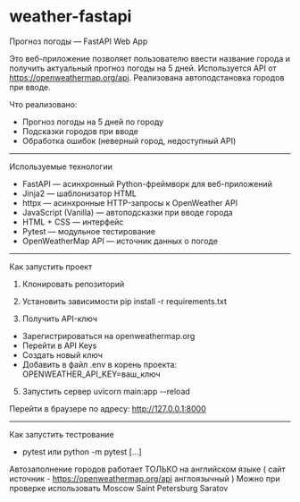 # weather-fastapi

Прогноз погоды — FastAPI Web App

Это веб-приложение позволяет пользователю ввести название города и получить актуальный прогноз погоды на 5 дней. Используется API от https://openweathermap.org/api. Реализована автоподстановка городов при вводе.

Что реализовано: 
- Прогноз погоды на 5 дней по городу
- Подсказки городов при вводе
- Обработка ошибок (неверный город, недоступный API)

---

Используемые технологии

- FastAPI — асинхронный Python-фреймворк для веб-приложений
- Jinja2 — шаблонизатор HTML
- httpx — асинхронные HTTP-запросы к OpenWeather API
- JavaScript (Vanilla) — автоподсказки при вводе города
- HTML + CSS — интерфейс
- Pytest — модульное тестирование
- OpenWeatherMap API — источник данных о погоде

---

Как запустить проект

1. Клонировать репозиторий

2. Установить зависимости
pip install -r requirements.txt

3. Получить API-ключ
- Зарегистрироваться на openweathermap.org
- Перейти в API Keys
- Создать новый ключ
- Добавить в файл .env в корень проекта:
OPENWEATHER_API_KEY=ваш_ключ

5. Запустить сервер
uvicorn main:app --reload

Перейти в браузере по адресу:
http://127.0.0.1:8000

-------

Как запустить тестрование
- pytest или python -m pytest [...]


Автозаполнение городов работает ТОЛЬКО на английском языке ( сайт источник - https://openweathermap.org/api англоязычный ) 
Можно при проверке использовать 
Moscow 
Saint Petersburg
Saratov 
